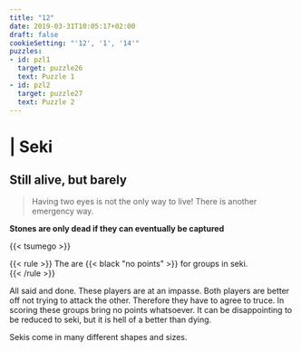 ```yaml
---
title: "12"
date: 2019-03-31T10:05:17+02:00
draft: false
cookieSetting: "'12', '1', '14'"
puzzles:
- id: pzl1
  target: puzzle26
  text: Puzzle 1
- id: pzl2
  target: puzzle27
  text: Puzzle 2
---
```


# | Seki
## Still alive, but barely

> Having two eyes is not the only way to live! There is another emergency way.  

**Stones are only dead if they can eventually be captured**

{{< tsumego >}}

{{< rule >}}
	The are {{< black "no points" >}} for groups in seki.  
{{< /rule >}}

All said and done. These players are at an impasse. Both players are better off not trying to attack the other. Therefore they have to agree to truce. In scoring these groups bring no points whatsoever. It can be disappointing to be reduced to seki, but it is hell of a better than dying.

Sekis come in many different shapes and sizes. 